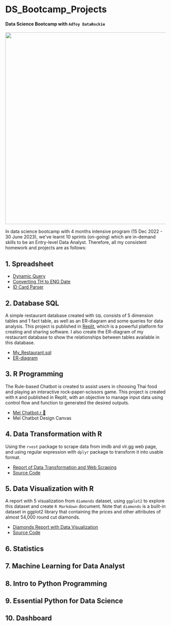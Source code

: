 # DS_Bootcamp_Projects
#### Data Science Bootcamp with `AdToy DataRockie`

<img src="https://user-images.githubusercontent.com/125655019/219699167-b8e325a5-3283-4d29-b4c8-51dd6ed0c1d3.png" width="600" height="600">

In data science bootcamp with 4 months intensive program (15 Dec 2022 - 30 June 2023), we've learnt 10 sprints (on-going) which are in-demand skills to be an Entry-level Data Analyst. Therefore, all my consistent homework and projects are as follows:

## 1. Spreadsheet



* [Dynamic Query](https://github.com/TanyamonSiri/DS_Bootcamp_Projects/blob/main/Spreadsheet/DynamicQuery.jpg)
* [Converting TH to ENG Date](https://github.com/TanyamonSiri/DS_Bootcamp_Projects/blob/main/Spreadsheet/Convert_TH_to_EN_Date.jpg)
* [ID Card Parser](https://github.com/TanyamonSiri/DS_Bootcamp_Projects/blob/main/Spreadsheet/IDCardParser.jpg)



## 2. Database SQL 
A simple restaurant database created with `SQL` consists of 5 dimension tables and 1 fact table, as well as an ER-diagram and some queries for data analysis. This project is published in [Replit](https://replit.com/~), which is a powerful platform for creating and sharing software. I also create the ER-diagram of my restaurant database to show the relationships between tables available in this database.
* [My_Restaurant.sql](https://replit.com/@TanyamonSirikan/BootcampHomeworkSQL#main.sql)
* [ER-diagram](https://dbdiagram.io/d/63d8d697296d97641d7d4acc)



## 3. R Programming
The Rule-based Chatbot is created to assist users in choosing Thai food and playing an interactive rock-paper-scissors game. This project is created with `R` and published in Replit, with an objective to manage input data using control flow and function to generated the desired outputs.

* [Mel Chatbot.r 🐻](https://replit.com/@TanyamonSirikan/Mel-Chatbot)
* Mel Chatbot Design Canvas


## 4. Data Transformation with R
Using the `rvest` package to scrape data from imdb and vlr.gg web page, and using regular expression with `dplyr` package to transform it into usable format.

* [Report of Data Transformation and Web Scraping](https://datalore.jetbrains.com/view/notebook/eclEZBSQvyvUOvifkyoaE9)
* [Source Code](https://github.com/TanyamonSiri/DS_Bootcamp_Projects/blob/main/Data%20Transformation/Data_Transformation_Web_Scraping.r)

## 5. Data Visualization with R
A report with 5 visualization from `diamonds` dataset, using `ggplot2` to explore this dataset and create `R Markdown` document. Note that
`diamonds` is a built-in dataset in ggplot2 library that containing the prices and other attributes of almost 54,000 round cut diamonds.

* [Diamonds Report with Data Visualization](http://rpubs.com/Sleepping/Diamonds_report)
* [Source Code](https://github.com/TanyamonSiri/DS_Bootcamp_Projects/blob/main/Data%20Visualization/Diamonds_report_rev00.Rmd)

## 6. Statistics

## 7. Machine Learning for Data Analyst

## 8. Intro to Python Programming

## 9. Essential Python for Data Science

## 10. Dashboard 
